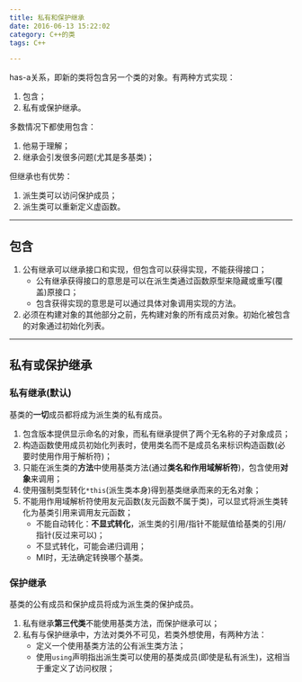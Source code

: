 ```yaml
---
title: 私有和保护继承
date: 2016-06-13 15:22:02
category: C++的类
tags: C++

---
```


has-a关系，即新的类将包含另一个类的对象。有两种方式实现：
1. 包含；
2. 私有或保护继承。

多数情况下都使用包含：
1. 他易于理解；
2. 继承会引发很多问题(尤其是多基类)；

但继承也有优势：
1. 派生类可以访问保护成员；
2. 派生类可以重新定义虚函数。

---

## 包含

1. 公有继承可以继承接口和实现，但包含可以获得实现，不能获得接口；
	+ 公有继承获得接口的意思是可以在派生类通过函数原型来隐藏或重写(覆盖)原接口；
	+ 包含获得实现的意思是可以通过具体对象调用实现的方法。
2. 必须在构建对象的其他部分之前，先构建对象的所有成员对象。初始化被包含的对象通过初始化列表。

---

## 私有或保护继承

### 私有继承(默认)
基类的**一切**成员都将成为派生类的私有成员。
1. 包含版本提供显示命名的对象，而私有继承提供了两个无名称的子对象成员；
2. 构造函数使用成员初始化列表时，使用类名而不是成员名来标识构造函数(必要时使用作用于解析符)；
3. 只能在派生类的**方法**中使用基类方法(通过**类名和作用域解析符**)，包含使用**对象**来调用；
4. 使用强制类型转化`*this`(派生类本身)得到基类继承而来的无名对象；
5. 不能用作用域解析符使用友元函数(友元函数不属于类)，可以显式将派生类转化为基类引用来调用友元函数；
	+ 不能自动转化：**不显式转化**，派生类的引用/指针不能赋值给基类的引用/指针(反过来可以)；
	+ 不显式转化，可能会递归调用；
	+ MI时，无法确定转换哪个基类。 

### 保护继承
基类的公有成员和保护成员将成为派生类的保护成员。
1. 私有继承**第三代类**不能使用基类方法，而保护继承可以；
2. 私有与保护继承中，方法对类外不可见，若类外想使用，有两种方法：
	+ 定义一个使用基类方法的公有派生类方法；
	+ 使用`using`声明指出派生类可以使用的基类成员(即使是私有派生)，这相当于重定义了访问权限；